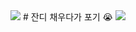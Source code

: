 <img src="https://capsule-render.vercel.app/api?type=waving&color=auto&height=200&section=header&text=Bakhwee's%20Github&fontSize=90" />
# 잔디 채우다가 포기 😭
<img src="http://mazandi.herokuapp.com/api?handle=parksy8103&theme=warm"/>
